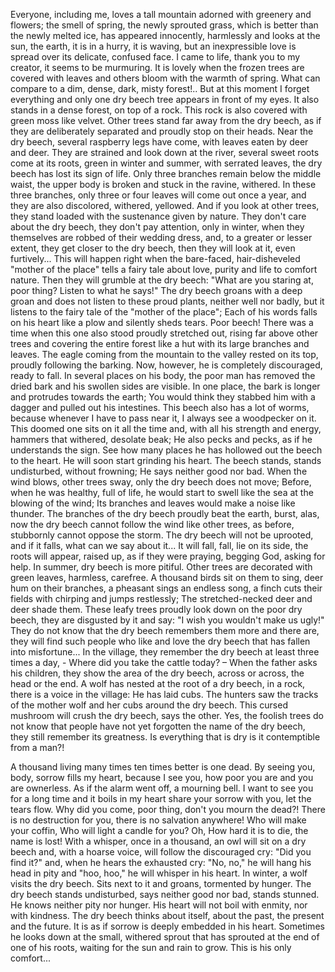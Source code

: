 Everyone, including me, loves a tall mountain adorned with greenery and flowers; the smell of spring, the newly sprouted grass, which is better than the newly melted ice, has appeared innocently, harmlessly and looks at the sun, the earth, it is in a hurry, it is waving, but an inexpressible love is spread over its delicate, confused face.
I came to life, thank you to my creator, it seems to be murmuring. 
It is lovely when the frozen trees are covered with leaves and others bloom with the warmth of spring. 
What can compare to a dim, dense, dark, misty forest!..
But at this moment I forget everything and only one dry beech tree appears in front of my eyes. 
It also stands in a dense forest, on top of a rock. 
This rock is also covered with green moss like velvet. 
Other trees stand far away from the dry beech, as if they are deliberately separated and proudly stop on their heads. 
Near the dry beech, several raspberry legs have come, with leaves eaten by deer and deer. 
They are strained and look down at the river, several sweet roots come at its roots, green in winter and summer, with serrated leaves, the dry beech has lost its sign of life.
Only three branches remain below the middle waist, the upper body is broken and stuck in the ravine, withered. 
In these three branches, only three or four leaves will come out once a year, and they are also discolored, withered, yellowed. 
And if you look at other trees, they stand loaded with the sustenance given by nature. 
They don't care about the dry beech, they don't pay attention, only in winter, when they themselves are robbed of their wedding dress, and, to a greater or lesser extent, they get closer to the dry beech, then they will look at it, even furtively... 
This will happen right when the bare-faced, hair-disheveled "mother of the place" tells a fairy tale about love, purity and life to comfort nature. 
Then they will grumble at the dry beech: "What are you staring at, poor thing? Listen to what he says!"
The dry beech groans with a deep groan and does not listen to these proud plants, neither well nor badly, but it listens to the fairy tale of the "mother of the place"; Each of his words falls on his heart like a plow and silently sheds tears.
Poor beech! 
There was a time when this one also stood proudly stretched out, rising far above other trees and covering the entire forest like a hut with its large branches and leaves. 
The eagle coming from the mountain to the valley rested on its top, proudly following the barking. 
Now, however, he is completely discouraged, ready to fall. 
In several places on his body, the poor man has removed the dried bark and his swollen sides are visible. 
In one place, the bark is longer and protrudes towards the earth; You would think they stabbed him with a dagger and pulled out his intestines. 
This beech also has a lot of worms, because whenever I have to pass near it, I always see a woodpecker on it. 
This doomed one sits on it all the time and, with all his strength and energy, hammers that withered, desolate beak; He also pecks and pecks, as if he understands the sign. 
See how many places he has hollowed out the beech to the heart. 
He will soon start grinding his heart. 
The beech stands, stands undisturbed, without frowning; He says neither good nor bad.
When the wind blows, other trees sway, only the dry beech does not move; Before, when he was healthy, full of life, he would start to swell like the sea at the blowing of the wind; Its branches and leaves would make a noise like thunder. 
The branches of the dry beech proudly beat the earth, burst, alas, now the dry beech cannot follow the wind like other trees, as before, stubbornly cannot oppose the storm. 
The dry beech will not be uprooted, and if it falls, what can we say about it... 
It will fall, fall, lie on its side, the roots will appear, raised up, as if they were praying, begging God, asking for help. 
In summer, dry beech is more pitiful. 
Other trees are decorated with green leaves, harmless, carefree.
A thousand birds sit on them to sing, deer hum on their branches, a pheasant sings an endless song, a finch cuts their fields with chirping and jumps restlessly; The stretched-necked deer and deer shade them. 
These leafy trees proudly look down on the poor dry beech, they are disgusted by it and say: "I wish you wouldn't make us ugly!"
They do not know that the dry beech remembers them more and there are, they will find such people who like and love the dry beech that has fallen into misfortune... 
In the village, they remember the dry beech at least three times a day, - Where did you take the cattle today? – When the father asks his children, they show the area of ​​the dry beech, across or across, the head or the end.
A wolf has nested at the root of a dry beech, in a rock, there is a voice in the village: He has laid cubs. 
The hunters saw the tracks of the mother wolf and her cubs around the dry beech.
This cursed mushroom will crush the dry beech, says the other.
Yes, the foolish trees do not know that people have not yet forgotten the name of the dry beech, they still remember its greatness.
Is everything that is dry is it contemptible from a man?!

A thousand living many times ten times better is one dead.
By seeing you, body, sorrow fills my heart, because I see you, how poor you are and you are ownerless.
As if the alarm went off, a mourning bell.
I want to see you for a long time and it boils in my heart share your sorrow with you, let the tears flow.
Why did you come, poor thing, don't you mourn the dead?!
There is no destruction for you, there is no salvation anywhere!
Who will make your coffin,
Who will light a candle for you?
Oh, 
How hard it is to die, the name is lost!
With a whisper, once in a thousand, an owl will sit on a dry beech and, with a hoarse voice, will follow the discouraged cry: "Did you find it?" and, when he hears the exhausted cry: "No, no," he will hang his head in pity and "hoo, hoo," he will whisper in his heart.
In winter, a wolf visits the dry beech. 
Sits next to it and groans, tormented by hunger. 
The dry beech stands undisturbed, says neither good nor bad, stands stunned.
He knows neither pity nor hunger.
His heart will not boil with enmity, nor with kindness. 
The dry beech thinks about itself, about the past, the present and the future.
It is as if sorrow is deeply embedded in his heart. 
Sometimes he looks down at the small, withered sprout that has sprouted at the end of one of his roots, waiting for the sun and rain to grow. 
This is his only comfort...
